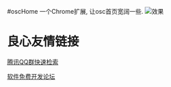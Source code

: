 #oscHome
一个Chrome扩展, 让osc首页宽阔一些.
![效果](http://files.git.oschina.net/group1/M00/01/52/ZxV3aVc7_kyARlsQAAiUifVkw5U290.png "效果")

 # 良心友情链接

[腾讯QQ群快速检索](http://u.720life.cn/s/8cf73f7c)

[软件免费开发论坛](http://u.720life.cn/s/bbb01dc0)